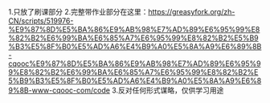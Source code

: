 1.只放了刷课部分
2.完整带作业部分在这里：https://greasyfork.org/zh-CN/scripts/519976-%E9%87%8D%E5%BA%86%E9%AB%98%E7%AD%89%E6%95%99%E8%82%B2%E6%99%BA%E6%85%A7%E6%95%99%E8%82%B2%E5%B9%B3%E5%8F%B0%E5%AD%A6%E4%B9%A0%E5%8A%A9%E6%89%8B-cqooc%E9%87%8D%E5%BA%86%E9%AB%98%E7%AD%89%E6%95%99%E8%82%B2%E6%99%BA%E6%85%A7%E6%95%99%E8%82%B2%E5%B9%B3%E5%8F%B0%E5%AD%A6%E4%B9%A0%E5%8A%A9%E6%89%8B-www-cqooc-com/code
3.反对任何形式谋略，仅供学习用途
